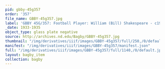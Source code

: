```yaml
---
pid: gbby-45g357
order: '357'
file_name: GBBY-45g357.jpg
label: 'GBBY 45G/357: Football Player: William (Bill) Shakespeare - c1933-1935'
_date: 1933-1935
object_type: glass plate negative
source: http://archives.nd.edu/Bagby/GBBY-45g357.jpg
thumbnail: "/img/derivatives/iiif/images/GBBY-45g357/full/250,/0/default.jpg"
manifest: "/img/derivatives/iiif/images/GBBY-45g357/manifest.json"
full: "/img/derivatives/iiif/images/GBBY-45g357/full/1140,/0/default.jpg"
layout: bagby_item
collection: bagby
---
```

